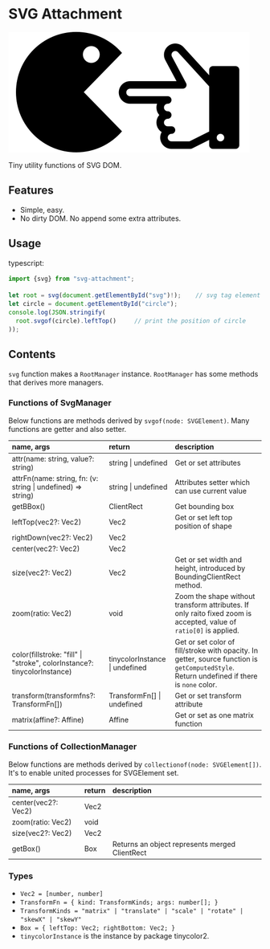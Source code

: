 # SVG Attachment

![attachment image here](https://github.com/Henoc/svg-attachment/blob/master/images/attachment.svg)

Tiny utility functions of SVG DOM.

## Features

- Simple, easy.
- No dirty DOM. No append some extra attributes.

## Usage

typescript:

```typescript
import {svg} from "svg-attachment";

let root = svg(document.getElementById("svg")!);    // svg tag element
let circle = document.getElementById("circle");
console.log(JSON.stringify(
  root.svgof(circle).leftTop()     // print the position of circle
));
```

## Contents

`svg` function makes a `RootManager` instance. `RootManager` has some methods that derives more managers.

### Functions of SvgManager

Below functions are methods derived by `svgof(node: SVGElement)`. Many functions are getter and also setter.

|name, args|return|description|
|:---|:---|:---|
|attr(name: string, value?: string)|string \| undefined| Get or set attributes |
|attrFn(name: string, fn: (v: string \| undefined) => string)|string \| undefined| Attributes setter which can use current value |
|getBBox()|ClientRect|Get bounding box|
|leftTop(vec2?: Vec2)|Vec2| Get or set left top position of shape|
|rightDown(vec2?: Vec2)|Vec2| |
|center(vec2?: Vec2)|Vec2| |
|size(vec2?: Vec2)|Vec2| Get or set width and height, introduced by BoundingClientRect method. |
|zoom(ratio: Vec2)|void| Zoom the shape without transform attributes. If only raito fixed zoom is accepted, value of `ratio[0]` is applied. |
|color(fillstroke: "fill" \| "stroke", colorInstance?: tinycolorInstance) |tinycolorInstance \| undefined| Get or set color of fill/stroke with opacity. In getter, source function is `getComputedStyle`. Return undefined if there is `none` color. |
|transform(transformfns?: TransformFn[])|TransformFn[] \| undefined| Get or set transform attribute |
|matrix(affine?: Affine)|Affine| Get or set as one matrix function |

### Functions of CollectionManager

Below functions are methods derived by `collectionof(node: SVGElement[])`. It's to enable united processes for SVGElement set.

|name, args|return|description|
|:--|:--|:--|
|center(vec2?: Vec2)|Vec2| |
|zoom(ratio: Vec2)|void| |
|size(vec2?: Vec2)|Vec2| |
|getBox()|Box| Returns an object represents merged ClientRect |

### Types

- `Vec2 = [number, number]`
- `TransformFn = { kind: TransformKinds; args: number[]; }`
- `TransformKinds = "matrix" | "translate" | "scale" | "rotate" | "skewX" | "skewY"`
- `Box = { leftTop: Vec2; rightBottom: Vec2; }`
- `tinycolorInstance` is the instance by package tinycolor2.
